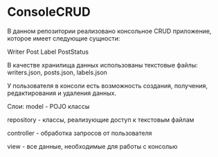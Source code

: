 # ConsoleCRUD
В данном репозитории реализовано консольное CRUD приложение, которое имеет следующие сущности:

Writer
Post
Label
PostStatus

В качестве хранилища данных использованы текстовые файлы:
writers.json, posts.json, labels.json

У пользователя в консоли есть возможность создания, получения, редактирования и удаления данных.

Слои:
model - POJO классы
<p>repository - классы, реализующие доступ к текстовым файлам
<p>controller - обработка запросов от пользователя
<p>view - все данные, необходимые для работы с консолью
